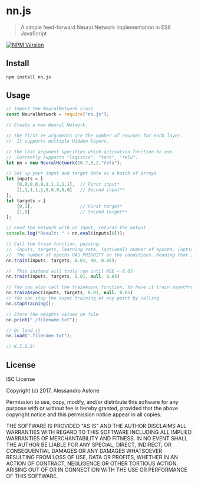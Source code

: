 # nn.js

> A simple feed-forward Neural Network implementation in ES6 JavaScript 

[![NPM Version][npm-image]][npm-url]

## Install

```bash
npm install nn.js
```

## Usage
```javascript
// Import the NeuralNetwork class
const NeuralNetwork = require("nn.js");

// Create a new Neural Network.

// The first 3+ arguments are the number of neurons for each layer. 
//  It supports multiple Hidden layers.

// The last argument specifies which activation function to use.
//  Currently supports "logistic", "tanh", "relu".
let nn = new NeuralNetwork(10,7,5,2,"relu");

// Set up your input and target data as a batch of arrays
let inputs = [
    [0,0,0,0,0,1,1,1,1,1],  // First input*
    [1,1,1,1,1,0,0,0,0,0]   // Second input**
];
let targets = [
    [0,1],                  // First target*
    [1,0]                   // Second target**
];

// Feed the network with an input, returns the output
console.log("Result: " + nn.eval(inputs[0]));

// Call the train function, passing:
//  inputs, targets, learning rate, (optional) number of epochs, (optional) minimum MSE before stopping
//  The number of epochs HAS PRIORITY on the conditions. Meaning that if you specify both, it will only run for specified epochs.
nn.train(inputs, targets, 0.01, 40, 0.05);

//  This instead will truly run until MSE < 0.05
nn.train(inputs, targets, 0.01, null, 0.05)

// You can also call the trainAsync function, to have it train asynchronously
nn.trainAsync(inputs, targets, 0.01, null, 0.05)
// You can stop the async training at any point by calling
nn.stopTraining();

// Store the weights values on file
nn.print("./filename.txt");

// Or load it
nn.load(".filename.txt");

// K.I.S.S!
```

## License

ISC License

Copyright (c) 2017, Alessandro Astone

Permission to use, copy, modify, and/or distribute this software for any
purpose with or without fee is hereby granted, provided that the above
copyright notice and this permission notice appear in all copies.

THE SOFTWARE IS PROVIDED "AS IS" AND THE AUTHOR DISCLAIMS ALL WARRANTIES
WITH REGARD TO THIS SOFTWARE INCLUDING ALL IMPLIED WARRANTIES OF
MERCHANTABILITY AND FITNESS. IN NO EVENT SHALL THE AUTHOR BE LIABLE FOR
ANY SPECIAL, DIRECT, INDIRECT, OR CONSEQUENTIAL DAMAGES OR ANY DAMAGES
WHATSOEVER RESULTING FROM LOSS OF USE, DATA OR PROFITS, WHETHER IN AN
ACTION OF CONTRACT, NEGLIGENCE OR OTHER TORTIOUS ACTION, ARISING OUT OF
OR IN CONNECTION WITH THE USE OR PERFORMANCE OF THIS SOFTWARE.


[npm-image]: https://img.shields.io/npm/v/nn.js.svg
[npm-url]: https://npmjs.org/package/nn.js
